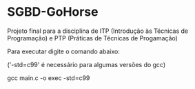 # SGBD-GoHorse
Projeto final para a  disciplina de ITP (Introdução às Técnicas de Programação) e PTP (Práticas de Técnicas de Progamação)

Para executar digite o comando abaixo:

('-std=c99' é necessário para algumas versões do gcc)

gcc main.c -o exec -std=c99
